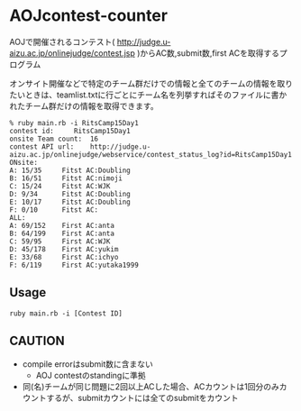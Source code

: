 # AOJcontest-counter
AOJで開催されるコンテスト( http://judge.u-aizu.ac.jp/onlinejudge/contest.jsp )からAC数,submit数,first ACを取得するプログラム

オンサイト開催などで特定のチーム群だけでの情報と全てのチームの情報を取りたいときは、teamlist.txtに行ごとにチーム名を列挙すればそのファイルに書かれたチーム群だけの情報を取得できます。

```
% ruby main.rb -i RitsCamp15Day1    
contest id:		RitsCamp15Day1
onsite Team count:	16
contest API url:	http://judge.u-aizu.ac.jp/onlinejudge/webservice/contest_status_log?id=RitsCamp15Day1
ONsite:
A: 15/35 	 Fitst AC:Doubling
B: 16/51 	 Fitst AC:nimoji
C: 15/24 	 Fitst AC:WJK
D: 9/34 	 Fitst AC:Doubling
E: 10/17 	 Fitst AC:Doubling
F: 0/10 	 Fitst AC:
ALL:
A: 69/152 	 First AC:anta
B: 64/199 	 First AC:anta
C: 59/95 	 First AC:WJK
D: 45/178 	 First AC:yukim
E: 33/68 	 First AC:ichyo
F: 6/119 	 First AC:yutaka1999
```

## Usage
```
ruby main.rb -i [Contest ID]
```

## CAUTION
  - compile errorはsubmit数に含まない
    - AOJ contestのstandingに準拠
  - 同(名)チームが同じ問題に2回以上ACした場合、ACカウントは1回分のみカウントするが、submitカウントには全てのsubmitをカウント 
